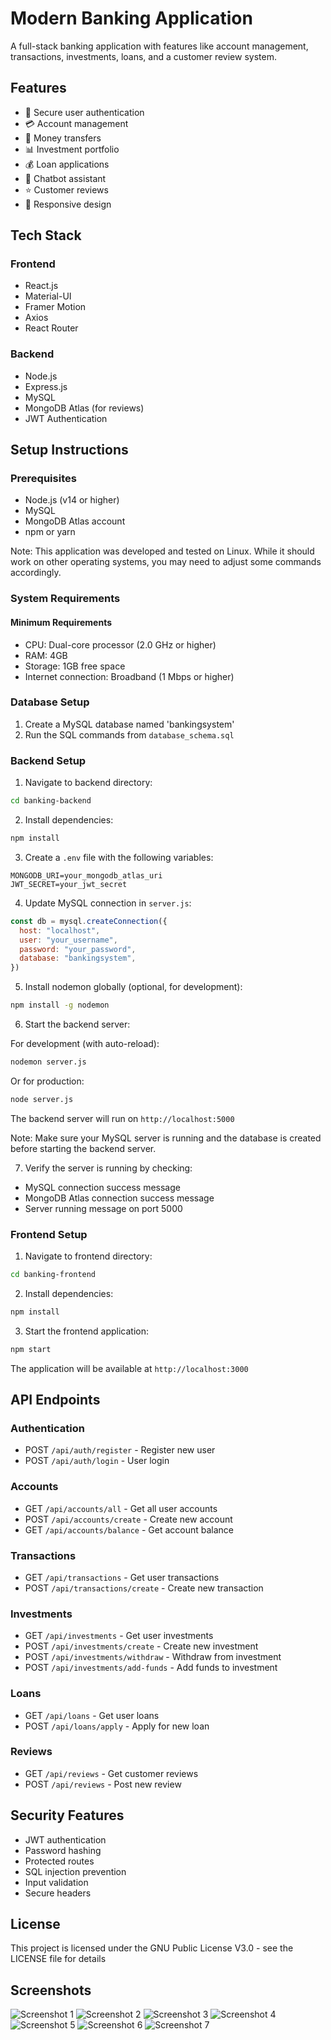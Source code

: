 # Modern Banking Application

A full-stack banking application with features like account management, transactions, investments, loans, and a customer review system.

## Features

- 🔐 Secure user authentication
- 💳 Account management
- 💸 Money transfers
- 📊 Investment portfolio
- 💰 Loan applications
- 💬 Chatbot assistant
- ⭐ Customer reviews
- 📱 Responsive design

## Tech Stack

### Frontend
- React.js
- Material-UI
- Framer Motion
- Axios
- React Router

### Backend
- Node.js
- Express.js
- MySQL
- MongoDB Atlas (for reviews)
- JWT Authentication

## Setup Instructions

### Prerequisites
- Node.js (v14 or higher)
- MySQL
- MongoDB Atlas account
- npm or yarn

Note: This application was developed and tested on Linux. While it should work on other operating systems, you may need to adjust some commands accordingly.

### System Requirements

#### Minimum Requirements
- CPU: Dual-core processor (2.0 GHz or higher)
- RAM: 4GB
- Storage: 1GB free space
- Internet connection: Broadband (1 Mbps or higher)

### Database Setup

1. Create a MySQL database named 'bankingsystem'
2. Run the SQL commands from `database_schema.sql`

### Backend Setup

1. Navigate to backend directory:
```bash
cd banking-backend
```

2. Install dependencies:
```bash
npm install
```

3. Create a `.env` file with the following variables:
```env
MONGODB_URI=your_mongodb_atlas_uri
JWT_SECRET=your_jwt_secret
```

4. Update MySQL connection in `server.js`:
```javascript
const db = mysql.createConnection({
  host: "localhost",
  user: "your_username",
  password: "your_password",
  database: "bankingsystem",
})
```

5. Install nodemon globally (optional, for development):
```bash
npm install -g nodemon
```

6. Start the backend server:

For development (with auto-reload):
```bash
nodemon server.js
```

Or for production:
```bash
node server.js
```

The backend server will run on `http://localhost:5000`

Note: Make sure your MySQL server is running and the database is created before starting the backend server.

7. Verify the server is running by checking:
- MySQL connection success message
- MongoDB Atlas connection success message
- Server running message on port 5000

### Frontend Setup

1. Navigate to frontend directory:

```bash
cd banking-frontend
```

2. Install dependencies:

```bash
npm install
```

3. Start the frontend application:

```bash
npm start
```

The application will be available at `http://localhost:3000`

## API Endpoints

### Authentication
- POST `/api/auth/register` - Register new user
- POST `/api/auth/login` - User login

### Accounts
- GET `/api/accounts/all` - Get all user accounts
- POST `/api/accounts/create` - Create new account
- GET `/api/accounts/balance` - Get account balance

### Transactions
- GET `/api/transactions` - Get user transactions
- POST `/api/transactions/create` - Create new transaction

### Investments
- GET `/api/investments` - Get user investments
- POST `/api/investments/create` - Create new investment
- POST `/api/investments/withdraw` - Withdraw from investment
- POST `/api/investments/add-funds` - Add funds to investment

### Loans
- GET `/api/loans` - Get user loans
- POST `/api/loans/apply` - Apply for new loan

### Reviews
- GET `/api/reviews` - Get customer reviews
- POST `/api/reviews` - Post new review

## Security Features

- JWT authentication
- Password hashing
- Protected routes
- SQL injection prevention
- Input validation
- Secure headers


## License

This project is licensed under the GNU Public License V3.0 - see the LICENSE file for details

## Screenshots

![Screenshot 1](img/screenshot1.png)
![Screenshot 2](img/screenshot2.png)
![Screenshot 3](img/screenshot3.png)
![Screenshot 4](img/screenshot4.png)
![Screenshot 5](img/screenshot5.png)
![Screenshot 6](img/screenshot6.png)
![Screenshot 7](img/screenshot7.png)

